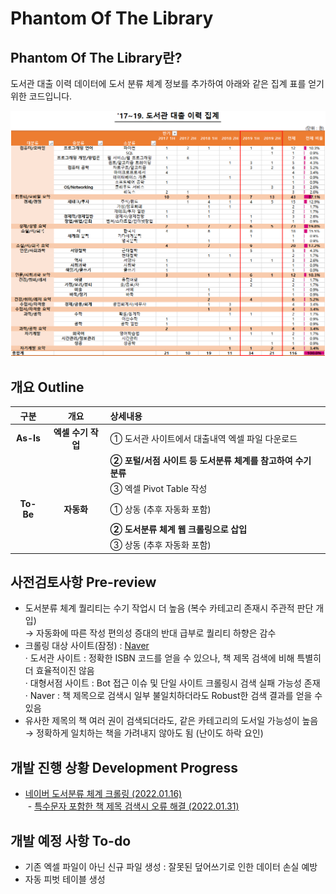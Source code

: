 # Phantom Of The Library

## Phantom Of The Library란?

도서관 대출 이력 데이터에 도서 분류 체계 정보를 추가하여 아래와 같은 집계 표를 얻기 위한 코드입니다.

![도서관 대출 이력 집계(예시)](image/도서관%20대출이력%20집계_2017-2019.png)


## 개요 Outline

| 구분 | 개요 | 상세내용 |
|:-:|:-:|:--|
| **As-Is** | **엑셀 수기 작업** | ① 도서관 사이트에서 대출내역 엑셀 파일 다운로드 |
|   |   | **② 포털/서점 사이트 등 도서분류 체계를 참고하여 수기 분류** |
|   |   | ③ 엑셀 Pivot Table 작성 |
| **To-Be** | **자동화** | ① 상동 (추후 자동화 포함) |
|   |   | **② 도서분류 체계 웹 크롤링으로 삽입** |
|   |   | ③ 상동 (추후 자동화 포함) |


## 사전검토사항 Pre-review

- 도서분류 체계 퀄리티는 수기 작업시 더 높음 (복수 카테고리 존재시 주관적 판단 개입)  
  → 자동화에 따른 작성 편의성 증대의 반대 급부로 퀄리티 하향은 감수
- 크롤링 대상 사이트(잠정) : [Naver](https://www.naver.com)  
  · 도서관 사이트 : 정확한 ISBN 코드를 얻을 수 있으나, 책 제목 검색에 비해 특별히 더 효율적이진 않음  
  · 대형서점 사이트 : Bot 접근 이슈 및 단일 사이트 크롤링시 검색 실패 가능성 존재  
  · Naver : 책 제목으로 검색시 일부 불일치하더라도 Robust한 검색 결과를 얻을 수 있음
- 유사한 제목의 책 여러 권이 검색되더라도, 같은 카테고리의 도서일 가능성이 높음  
  → 정확하게 일치하는 책을 가려내지 않아도 됨 (난이도 하락 요인)


## 개발 진행 상황 Development Progress

- [네이버 도서분류 체계 크롤링 (2022.01.16)](/src/PhantLib#네이버-도서분류-체계-크롤링-20220116)  
&nbsp;- [특수문자 포함한 책 제목 검색시 오류 해결 (2022.01.31)](/src/PhantLib#--특수문자-포함한-책-제목-검색시-오류-해결-20220131)


## 개발 예정 사항 To-do

- 기존 엑셀 파일이 아닌 신규 파일 생성 : 잘못된 덮어쓰기로 인한 데이터 손실 예방
- 자동 피벗 테이블 생성